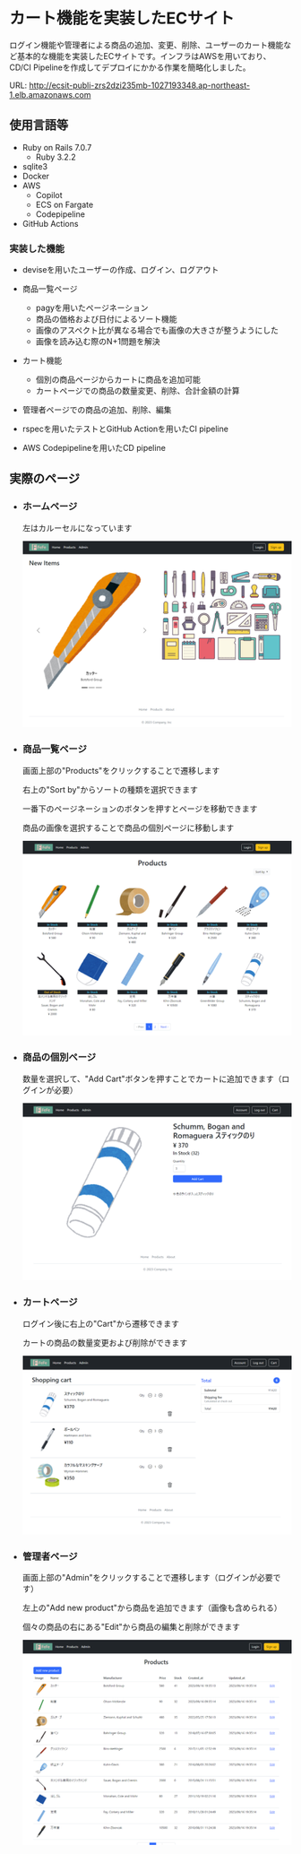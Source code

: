 # カート機能を実装したECサイト

ログイン機能や管理者による商品の追加、変更、削除、ユーザーのカート機能など基本的な機能を実装したECサイトです。インフラはAWSを用いており、CD/CI Pipelineを作成してデプロイにかかる作業を簡略化しました。

URL: http://ecsit-publi-zrs2dzi235mb-1027193348.ap-northeast-1.elb.amazonaws.com

## 使用言語等

- Ruby on Rails 7.0.7
  - Ruby 3.2.2
- sqlite3
- Docker
- AWS
  - Copilot
  - ECS on Fargate
  - Codepipeline
- GitHub Actions

### 実装した機能

- deviseを用いたユーザーの作成、ログイン、ログアウト

- 商品一覧ページ
  
  - pagyを用いたページネーション
  - 商品の価格および日付によるソート機能
  - 画像のアスペクト比が異なる場合でも画像の大きさが整うようにした
  - 画像を読み込む際のN+1問題を解決

- カート機能
  
  - 個別の商品ページからカートに商品を追加可能
  - カートページでの商品の数量変更、削除、合計金額の計算

- 管理者ページでの商品の追加、削除、編集

- rspecを用いたテストとGitHub Actionを用いたCI pipeline

- AWS Codepipelineを用いたCD pipeline

## 実際のページ

- ### ホームページ
  
  左はカルーセルになっています
  
  ![homepage](READMEsrc\homepage.png)

- ### 商品一覧ページ
  
  画面上部の"Products"をクリックすることで遷移します
  
  右上の"Sort by"からソートの種類を選択できます
  
  一番下のページネーションのボタンを押すとページを移動できます
  
  商品の画像を選択することで商品の個別ページに移動します
  
  ![products](READMEsrc\products.png)

- ### 商品の個別ページ
  
  数量を選択して、"Add Cart"ボタンを押すことでカートに追加できます（ログインが必要）
  
  ![product](READMEsrc\product.png)

- ### カートページ
  
  ログイン後に右上の"Cart"から遷移できます
  
  カートの商品の数量変更および削除ができます
  
  ![cart_items](READMEsrc\cart_items.png)

- ### 管理者ページ
  
  画面上部の"Admin"をクリックすることで遷移します（ログインが必要です）
  
  左上の"Add new product"から商品を追加できます（画像も含められる）
  
  個々の商品の右にある"Edit"から商品の編集と削除ができます
  
  ![admin_products](READMEsrc\admin_products.png)
